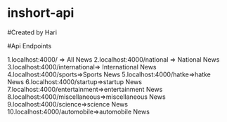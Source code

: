 # inshort-api

#Created by Hari 

#Api Endpoints

1.localhost:4000/ => All News
2.localhost:4000/national => National News
3.localhost:4000/international=> International News
4.localhost:4000/sports=>Sports News
5.localhost:4000/hatke=>hatke News
6.localhost:4000/startup=>startup News
7.localhost:4000/entertainment=>entertainment News
8.localhost:4000/miscellaneous=>miscellaneous News
9.localhost:4000/science=>science News
10.localhost:4000/automobile=>automobile News
